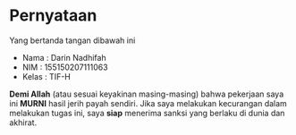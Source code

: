 # Pernyataan

Yang bertanda tangan dibawah ini

* Nama : Darin Nadhifah
* NIM : 155150207111063
* Kelas : TIF-H

**Demi Allah** (atau sesuai keyakinan masing-masing) bahwa pekerjaan saya ini **MURNI** hasil jerih payah sendiri. Jika saya melakukan kecurangan dalam melakukan tugas ini, saya **siap** menerima sanksi yang berlaku di dunia dan akhirat.
